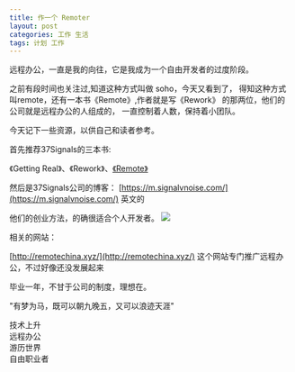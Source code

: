 ```yaml
---
title: 作一个 Remoter
layout: post
categories: 工作 生活
tags: 计划 工作
---
```


远程办公，一直是我的向往，它是我成为一个自由开发者的过度阶段。

之前有段时间也关注过,知道这种方式叫做 soho，今天又看到了， 得知这种方式叫remote，还有一本书《Remote》,作者就是写《Rework》 的那两位，他们的公司就是远程办公的人组成的，
一直控制着人数，保持着小团队。
 
今天记下一些资源，以供自己和读者参考。

首先推荐37Signals的三本书:

《Getting Real》、《Rework》、[《Remote》](http://www.jianshu.com/notebooks/41672/latest)
 
然后是37Signals公司的博客： 
[https://m.signalvnoise.com/](https://m.signalvnoise.com/) 英文的 

他们的创业方法，的确很适合个人开发者。 
![](http://cms.csdnimg.cn/article/201311/25/5292c893778be.jpg)

相关的网站：

[http://remotechina.xyz/](http://remotechina.xyz/) 这个网站专门推广远程办公，不过好像还没发展起来

毕业一年，不甘于公司的制度，理想在。

"有梦为马，既可以朝九晚五，又可以浪迹天涯"

 技术上升  
 远程办公  
 游历世界  
 自由职业者  
 







